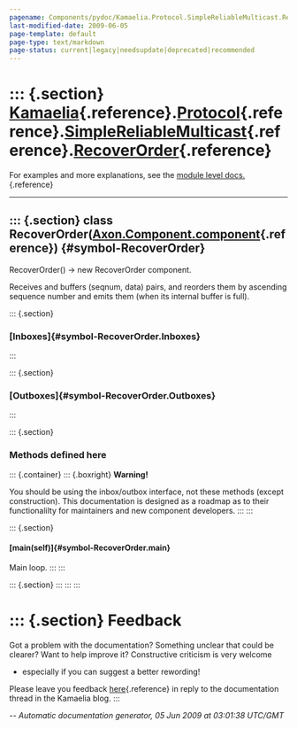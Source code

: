 ```yaml
---
pagename: Components/pydoc/Kamaelia.Protocol.SimpleReliableMulticast.RecoverOrder
last-modified-date: 2009-06-05
page-template: default
page-type: text/markdown
page-status: current|legacy|needsupdate|deprecated|recommended
---
```

::: {.section}
[Kamaelia](/Components/pydoc/Kamaelia.html){.reference}.[Protocol](/Components/pydoc/Kamaelia.Protocol.html){.reference}.[SimpleReliableMulticast](/Components/pydoc/Kamaelia.Protocol.SimpleReliableMulticast.html){.reference}.[RecoverOrder](/Components/pydoc/Kamaelia.Protocol.SimpleReliableMulticast.RecoverOrder.html){.reference}
==========================================================================================================================================================================================================================================================================================================================================

For examples and more explanations, see the [module level
docs.](/Components/pydoc/Kamaelia.Protocol.SimpleReliableMulticast.html){.reference}

------------------------------------------------------------------------

::: {.section}
class RecoverOrder([Axon.Component.component](/Docs/Axon/Axon.Component.component.html){.reference}) {#symbol-RecoverOrder}
----------------------------------------------------------------------------------------------------

RecoverOrder() -\> new RecoverOrder component.

Receives and buffers (seqnum, data) pairs, and reorders them by
ascending sequence number and emits them (when its internal buffer is
full).

::: {.section}
### [Inboxes]{#symbol-RecoverOrder.Inboxes}
:::

::: {.section}
### [Outboxes]{#symbol-RecoverOrder.Outboxes}
:::

::: {.section}
### Methods defined here

::: {.container}
::: {.boxright}
**Warning!**

You should be using the inbox/outbox interface, not these methods
(except construction). This documentation is designed as a roadmap as to
their functionalilty for maintainers and new component developers.
:::
:::

::: {.section}
#### [main(self)]{#symbol-RecoverOrder.main}

Main loop.
:::
:::

::: {.section}
:::
:::
:::

::: {.section}
Feedback
========

Got a problem with the documentation? Something unclear that could be
clearer? Want to help improve it? Constructive criticism is very welcome
- especially if you can suggest a better rewording!

Please leave you feedback
[here](../../../cgi-bin/blog/blog.cgi?rm=viewpost&nodeid=1142023701){.reference}
in reply to the documentation thread in the Kamaelia blog.
:::

*\-- Automatic documentation generator, 05 Jun 2009 at 03:01:38 UTC/GMT*
